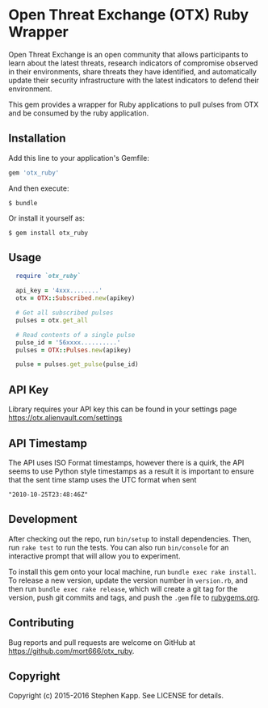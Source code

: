# Open Threat Exchange (OTX) Ruby Wrapper

Open Threat Exchange is an open community that allows participants to learn about the latest threats, research indicators of compromise observed in their environments, share threats they have identified, and automatically update their security infrastructure with the latest indicators to defend their environment.

This gem provides a wrapper for Ruby applications to pull pulses from OTX and be consumed by the ruby application.

## Installation

Add this line to your application's Gemfile:

```ruby
gem 'otx_ruby'
```

And then execute:

    $ bundle

Or install it yourself as:

    $ gem install otx_ruby

## Usage

```ruby
  require `otx_ruby`

  api_key = '4xxx........'
  otx = OTX::Subscribed.new(apikey)

  # Get all subscribed pulses
  pulses = otx.get_all

  # Read contents of a single pulse
  pulse_id = '56xxxx..........'
  pulses = OTX::Pulses.new(apikey)

  pulse = pulses.get_pulse(pulse_id)
```

## API Key

Library requires your API key this can be found in your settings page https://otx.alienvault.com/settings

## API Timestamp

The API uses ISO Format timestamps, however there is a quirk, the API seems to use Python style timestamps as a result it is important to ensure that the sent time stamp uses the UTC format when sent

```
"2010-10-25T23:48:46Z"
```

## Development

After checking out the repo, run `bin/setup` to install dependencies. Then, run `rake test` to run the tests. You can also run `bin/console` for an interactive prompt that will allow you to experiment.

To install this gem onto your local machine, run `bundle exec rake install`. To release a new version, update the version number in `version.rb`, and then run `bundle exec rake release`, which will create a git tag for the version, push git commits and tags, and push the `.gem` file to [rubygems.org](https://rubygems.org).

## Contributing

Bug reports and pull requests are welcome on GitHub at https://github.com/mort666/otx_ruby.

## Copyright

Copyright (c) 2015-2016 Stephen Kapp. See LICENSE for details.
